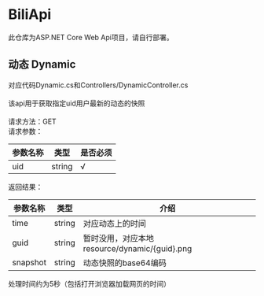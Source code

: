# BiliApi
此仓库为ASP.NET Core Web Api项目，请自行部署。
## 动态 Dynamic
对应代码Dynamic.cs和Controllers/DynamicController.cs<br><br>
该api用于获取指定uid用户最新的动态的快照<br><br>
请求方法：GET<br>
请求参数：<br>

| 参数名称 | 类型 | 是否必须 |
| ------ | ------ | ------ |
| uid | string | √ |

返回结果：

| 参数名称 | 类型 | 介绍 |
| ------ | ------ | ------ |
| time | string | 对应动态上的时间 |
| guid | string | 暂时没用，对应本地resource/dynamic/{guid}.png |
| snapshot | string | 动态快照的base64编码 |

处理时间约为5秒（包括打开浏览器加载网页的时间）
